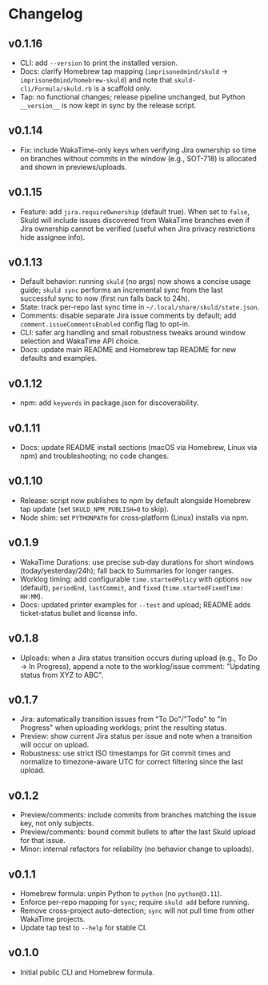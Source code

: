 # Changelog

## v0.1.16
- CLI: add `--version` to print the installed version.
- Docs: clarify Homebrew tap mapping (`imprisonedmind/skuld` → `imprisonedmind/homebrew-skuld`) and note that `skuld-cli/Formula/skuld.rb` is a scaffold only.
- Tap: no functional changes; release pipeline unchanged, but Python `__version__` is now kept in sync by the release script.

## v0.1.14
- Fix: include WakaTime-only keys when verifying Jira ownership so time on branches without commits in the window (e.g., SOT-718) is allocated and shown in previews/uploads.

## v0.1.15
- Feature: add `jira.requireOwnership` (default true). When set to `false`, Skuld will include issues discovered from WakaTime branches even if Jira ownership cannot be verified (useful when Jira privacy restrictions hide assignee info).


## v0.1.13
- Default behavior: running `skuld` (no args) now shows a concise usage guide; `skuld sync` performs an incremental sync from the last successful sync to now (first run falls back to 24h).
- State: track per-repo last sync time in `~/.local/share/skuld/state.json`.
- Comments: disable separate Jira issue comments by default; add `comment.issueCommentsEnabled` config flag to opt-in.
- CLI: safer arg handling and small robustness tweaks around window selection and WakaTime API choice.
- Docs: update main README and Homebrew tap README for new defaults and examples.


## v0.1.12
- npm: add `keywords` in package.json for discoverability.

## v0.1.11
- Docs: update README install sections (macOS via Homebrew, Linux via npm) and troubleshooting; no code changes.

## v0.1.10
- Release: script now publishes to npm by default alongside Homebrew tap update (set `SKULD_NPM_PUBLISH=0` to skip).
- Node shim: set `PYTHONPATH` for cross‑platform (Linux) installs via npm.

## v0.1.9
- WakaTime Durations: use precise sub‑day durations for short windows (today/yesterday/24h); fall back to Summaries for longer ranges.
- Worklog timing: add configurable `time.startedPolicy` with options `now` (default), `periodEnd`, `lastCommit`, and `fixed` (`time.startedFixedTime: HH:MM`).
- Docs: updated printer examples for `--test` and upload; README adds ticket‑status bullet and license info.

## v0.1.8
- Uploads: when a Jira status transition occurs during upload (e.g., To Do → In Progress), append a note to the worklog/issue comment: "Updating status from XYZ to ABC".


## v0.1.7
- Jira: automatically transition issues from "To Do"/"Todo" to "In Progress" when uploading worklogs; print the resulting status.
- Preview: show current Jira status per issue and note when a transition will occur on upload.
- Robustness: use strict ISO timestamps for Git commit times and normalize to timezone-aware UTC for correct filtering since the last upload.


## v0.1.2
- Preview/comments: include commits from branches matching the issue key, not only subjects.
- Preview/comments: bound commit bullets to after the last Skuld upload for that issue.
- Minor: internal refactors for reliability (no behavior change to uploads).

## v0.1.1
- Homebrew formula: unpin Python to `python` (no `python@3.11`).
- Enforce per-repo mapping for `sync`; require `skuld add` before running.
- Remove cross-project auto-detection; `sync` will not pull time from other WakaTime projects.
- Update tap test to `--help` for stable CI.

## v0.1.0
- Initial public CLI and Homebrew formula.
